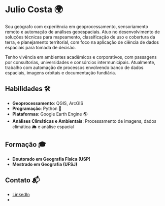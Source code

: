 # Julio Costa 🌍

Sou geógrafo com experiência em geoprocessamento, sensoriamento remoto e automação de análises geoespaciais. Atuo no desenvolvimento de soluções técnicas para mapeamento, classificação de uso e cobertura da terra, e planejamento territorial, com foco na aplicação de ciência de dados espaciais para tomada de decisão.

Tenho vivência em ambientes acadêmicos e corporativos, com passagens por consultorias, universidades e consórcios intermunicipais. Atualmente, trabalho com automação de processos envolvendo banco de dados espaciais, imagens orbitais e documentação fundiária.

## Habilidades 🛠️
- **Geoprocessamento**: QGIS, ArcGIS
- **Programação**: Python 🐍
- **Plataformas**: Google Earth Engine 🌎
- **Análises Climáticas e Ambientais**: Processamento de imagens, dados climática 🌦️ e análise espacial

## Formação 🎓
- **Doutorado em Geografia Física (USP)**
-  **Mestrado em Geografia (UFSJ)**

## Contato 📬
- [LinkedIn](https://www.linkedin.com/in/julio-cezar-costa-042a43144/)
- [Email]: [julioczts@gmail.com](mailto:julioczts@gmail.com)

